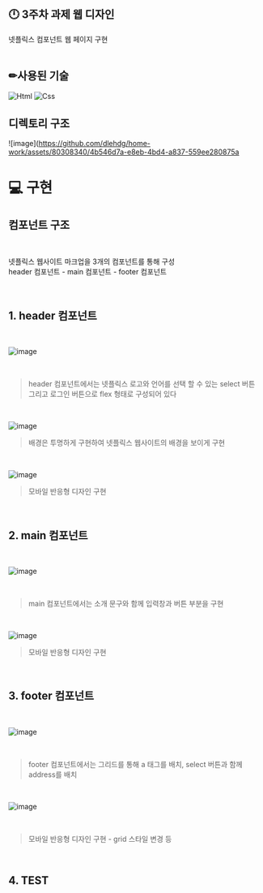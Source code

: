 ## 🕛 3주차 과제 웹 디자인



넷플릭스 컴포넌트 웹 페이지 구현
<br><br>

<h2>✏사용된 기술</h2>
<img alt="Html" src ="https://img.shields.io/badge/HTML5-E34F26.svg?&style=for-the-badge&logo=HTML5&logoColor=white"/> <img alt="Css" src ="https://img.shields.io/badge/CSS3-1572B6.svg?&style=for-the-badge&logo=CSS3&logoColor=white"/> 
<br>


## 디렉토리 구조

![image](https://github.com/dlehdg/home-work/assets/80308340/4b546d7a-e8eb-4bd4-a837-559ee280875a


# 💻 구현


## 컴포넌트 구조

<br>

넷플릭스 웹사이트 마크업을 3개의 컴포넌트를 통해 구성
<br>
header 컴포넌트 - main 컴포넌트 - footer 컴포넌트

<br>


## 1. header 컴포넌트

<br>

![image](https://github.com/dlehdg/home-work/assets/80308340/125dc459-dacc-40c4-9cba-a5057d044d8c)

<br>

> header 컴포넌트에서는 넷플릭스 로고와 언어를 선택 할 수 있는 select 버튼 그리고 로그인 버튼으로 flex 형태로 구성되어 있다

<br>

![image](https://github.com/dlehdg/home-work/assets/80308340/1ccbe267-f684-48e1-a0e2-749aeb74d8cf)

> 배경은 투명하게 구현하여 넷플릭스 웹사이트의 배경을 보이게 구현

<br>

![image](https://github.com/dlehdg/home-work/assets/80308340/487e2270-4433-429a-8c3a-4e8de123a981)

> 모바일 반응형 디자인 구현

<br>




## 2. main 컴포넌트

<br>

![image](https://github.com/dlehdg/home-work/assets/80308340/e9119001-f2f7-4763-806b-cccf20c340dd)


<br>

> main 컴포넌트에서는 소개 문구와 함께 입력창과 버튼 부분을 구현

<br>

![image](https://github.com/dlehdg/home-work/assets/80308340/1dced8c0-1220-4ce1-8adf-d33966b34938)

> 모바일 반응형 디자인 구현

<br>


## 3. footer 컴포넌트


<br>

![image](https://github.com/dlehdg/home-work/assets/80308340/320b2642-1324-4aa9-999c-0ca583ae0bcf)

<br>

> footer 컴포넌트에서는 그리드를 통해 a 태그를 배치, select 버튼과 함께 address를 배치


<br>

![image](https://github.com/dlehdg/home-work/assets/80308340/e966209d-dad0-42a1-9d91-dd062b93401b)

<br>

> 모바일 반응형 디자인 구현 - grid 스타일 변경 등

<br>


## 4. TEST





